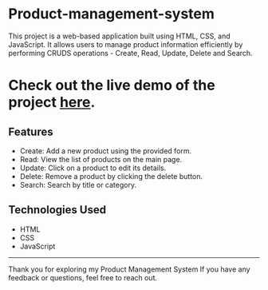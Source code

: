 # Product-management-system

This project is a web-based application built using HTML, CSS, and JavaScript. It allows users to manage product information efficiently by performing CRUDS operations - Create, Read, Update, Delete and Search.



# Check out the live demo of the project [here](#insert-live-demo-url).

## Features

- Create: Add a new product using the provided form.
- Read: View the list of products on the main page.
- Update: Click on a product to edit its details.
- Delete: Remove a product by clicking the delete button.
- Search: Search by title or category.

## Technologies Used

- HTML
- CSS
- JavaScript

---

Thank you for exploring my Product Management System If you have any feedback or questions, feel free to reach out.
